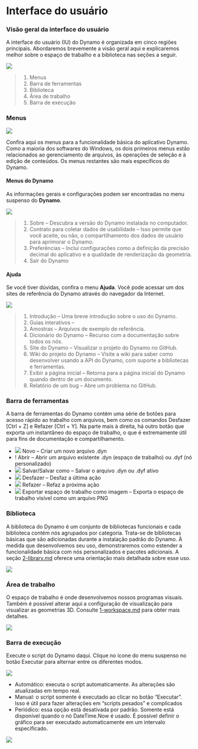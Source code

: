 # Interface do usuário

### Visão geral da interface do usuário

A interface do usuário (IU) do Dynamo é organizada em cinco regiões principais. Abordaremos brevemente a visão geral aqui e explicaremos melhor sobre o espaço de trabalho e a biblioteca nas seções a seguir.

![](images/userinterface-ui.jpg)

> 1. Menus
> 2. Barra de ferramentas
> 3. Biblioteca
> 4. Área de trabalho
> 5. Barra de execução

### Menus

![](../.gitbook/assets/userinterface-menu\(1\).jpg)

Confira aqui os menus para a funcionalidade básica do aplicativo Dynamo. Como a maioria dos softwares do Windows, os dois primeiros menus estão relacionados ao gerenciamento de arquivos, às operações de seleção e à edição de conteúdos. Os menus restantes são mais específicos do Dynamo.

#### Menus do Dynamo

As informações gerais e configurações podem ser encontradas no menu suspenso do **Dynamo**.

![](images/userinterface-dynamomenu.jpg)

> 1. Sobre – Descubra a versão do Dynamo instalada no computador.
> 2. Contrato para coletar dados de usabilidade – Isso permite que você aceite, ou não, o compartilhamento dos dados de usuário para aprimorar o Dynamo.
> 3. Preferências – Inclui configurações como a definição da precisão decimal do aplicativo e a qualidade de renderização da geometria.
> 4. Sair do Dynamo

#### Ajuda

Se você tiver dúvidas, confira o menu **Ajuda**. Você pode acessar um dos sites de referência do Dynamo através do navegador da Internet.

![](images/userinterface-helpmenu.jpg)

> 1. Introdução – Uma breve introdução sobre o uso do Dynamo.
> 2. Guias interativos –
> 3. Amostras – Arquivos de exemplo de referência.
> 4. Dicionário do Dynamo – Recurso com a documentação sobre todos os nós.
> 5. Site do Dynamo – Visualizar o projeto do Dynamo no GitHub.
> 6. Wiki do projeto do Dynamo – Visite a wiki para saber como desenvolver usando a API do Dynamo, com suporte a bibliotecas e ferramentas.
> 7. Exibir a página inicial – Retorna para a página inicial do Dynamo quando dentro de um documento.
> 8. Relatório de um bug – Abre um problema no GitHub.

### Barra de ferramentas

A barra de ferramentas do Dynamo contém uma série de botões para acesso rápido ao trabalho com arquivos, bem como os comandos Desfazer [Ctrl + Z] e Refazer [Ctrl + Y]. Na parte mais à direita, há outro botão que exporta um instantâneo do espaço de trabalho, o que é extremamente útil para fins de documentação e compartilhamento.

* ![](images/userinterface-newfile.jpg) Novo – Criar um novo arquivo .dyn
* \![](<images/userinterface-open(1) (1).jpg>) Abrir – Abrir um arquivo existente .dyn (espaço de trabalho) ou .dyf (nó personalizado)
* ![](images/userinterface-save.jpg) Salvar/Salvar como – Salvar o arquivo .dyn ou .dyf ativo
* ![](images/userinterface-undo.jpg) Desfazer – Desfaz a última ação
* ![](images/userinterface-redo.jpg) Refazer – Refaz a próxima ação
* ![](images/userinterface-screenshot.jpg) Exportar espaço de trabalho como imagem – Exporta o espaço de trabalho visível como um arquivo PNG

### Biblioteca

A biblioteca do Dynamo é um conjunto de bibliotecas funcionais e cada biblioteca contém nós agrupados por categoria. Trata-se de bibliotecas básicas que são adicionadas durante a instalação padrão do Dynamo. À medida que desenvolvemos seu uso, demonstraremos como estender a funcionalidade básica com nós personalizados e pacotes adicionais. A seção [2-library.md](2-library.md "mention") oferece uma orientação mais detalhada sobre esse uso.

![](images/userinterface-library.jpg)

### Área de trabalho

O espaço de trabalho é onde desenvolvemos nossos programas visuais. Também é possível alterar aqui a configuração de visualização para visualizar as geometrias 3D. Consulte [1-workspace.md](1-workspace.md "mention") para obter mais detalhes.

![](images/userinterface-workspace.gif)

### Barra de execução

Execute o script do Dynamo daqui. Clique no ícone do menu suspenso no botão Executar para alternar entre os diferentes modos.

![](images/userinterface-executionbar.gif)

* Automático: executa o script automaticamente. As alterações são atualizadas em tempo real.
* Manual: o script somente é executado ao clicar no botão “Executar”. Isso é útil para fazer alterações em “scripts pesados” e complicados
* Periódico: essa opção está desativada por padrão. Somente está disponível quando o nó DateTime.Now é usado. É possível definir o gráfico para ser executado automaticamente em um intervalo especificado.

![](images/userinterface-executionbarDateTimenode.jpg)
